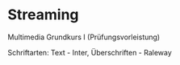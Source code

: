 ﻿# Streaming

Multimedia Grundkurs I
(Prüfungsvorleistung)

Schriftarten: Text - Inter, Überschriften - Raleway
